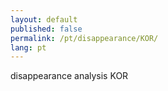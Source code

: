 ```yaml
---
layout: default
published: false
permalink: /pt/disappearance/KOR/
lang: pt
---
```


disappearance analysis KOR
